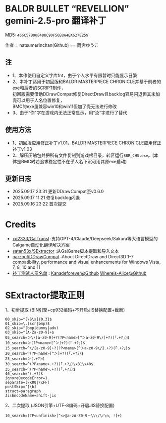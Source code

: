 # BALDR BULLET “REVELLION” gemini-2.5-pro 翻译补丁

MD5: `466C578908488C90F56B8A4BA627E259`

作者： natsumerinchan(Github) == 雨宮ゆうこ

## 注
- 1、本作使用自定义字库fnt，由于个人水平有限暂时只能显示日繁
- 2、本补丁适用于初回版和BALDR MASTERPIECE CHRONICLE并基于前者的exe和后者的SCRIPT制作，<br>
初回版需要借助DDrawCompat修复DirectDraw且backlog容易闪退但其未加壳可以用于人名位置修复，<br>
BMC的exe虽兼容win10和win11但加了壳无法进行修改
- 3、由于"你"字在游戏内无法正常显示，用“汝”字进行了替代

## 使用方法
- 1、初回版应用修正补丁v1.01，BALDR MASTERPIECE CHRONICLE应用修正补丁v1.03
- 2、解压压缩包并把所有文件复制到游戏根目录，转区运行`BBR_CHS.exe`。(本体是BMC时若追求稳定性不在乎人名下沉可用其原exe启动)

## 更新日志
- 2025.09.17 23:31 更新DDrawCompat至v0.6.0
- 2025.09.17 11:21 修复backlog闪退
- 2025.09.16 23:22 首次提交

# Credits

- [xd2333/GalTransl](https://github.com/xd2333/GalTransl.git) :支持GPT-4/Claude/Deepseek/Sakura等大语言模型的Galgame自动化翻译解决方案
- [satan53x/SExtractor](https://github.com/satan53x/SExtractor.git) :从GalGame脚本提取和导入文本
- [narzoul/DDrawCompat](https://github.com/narzoul/DDrawCompat.git) :About DirectDraw and Direct3D 1-7 compatibility, performance and visual enhancements for Windows Vista, 7, 8, 10 and 11
- [补丁测试人员名单](https://github.com/natsumerinchan/MyGalTranslationPatches/issues/4) : [Kanadeforever@Github](https://github.com/Kanadeforever) [Whereis-Alice@Github](https://github.com/Whereis-Alice)

# SExtractor提取正则
1、初步提取
(BIN引擎+cp932编码+不开启JIS替换配置+截断)
```
00_skip=^[\S\s]{0,3}$
01_skip=\.(scr|bmp)$
02_skip=^(bmp|dummy|adv)
03_skip=^[A-Za-z0-9]+$
05_search=＞\/[a-z0-9]+?(?P<name>[^＞a-z0-9\/]+?)(「.+?」)$
10_search=＞(?P<name>[^＞]+?)(「.+?」)$
15_search=^\/[a-z0-9]+?(?P<name>[^＞a-z0-9\/].+?)(「.+?」)$
20_search=^(?P<name>[^＞]+?)(「.+?」)$
25_search=＞(.+?)$
30_search=^(?P<name>.+?)(「.+?」)\x81\x40$
35_search=^(?P<name>.+?)(「.+?」)$
40_search=^(.+?)$
ignoreDecodeError=1
separate=(\x00|\xFF)
postSkip=^[\b]
struct=paragraph
JisEncodeName=shift-jis
```

2、二次提取
(JSON引擎+UTF-8编码+开启JIS替换配置)
```
10_search=(?P<unfinish>[^<>@a-zA-Z0-9－\\\/\r\n, !]+)
```
